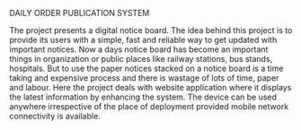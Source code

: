 DAILY ORDER PUBLICATION SYSTEM

The project presents a digital notice board. The idea behind this project is to provide its users with a simple, fast and reliable way to get updated with important notices. Now a days notice board has become an important things in organization or public places like railway stations, bus stands, hospitals. But to use the paper notices stacked on a notice board is a time taking and expensive process and there is wastage of lots of time, paper and labour. Here the project deals with website application where it displays the latest information by enhancing the system. The device can be used anywhere irrespective of the place of deployment provided mobile network connectivity is available.
